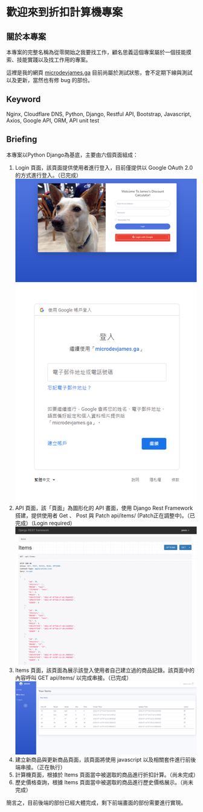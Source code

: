 # 歡迎來到折扣計算機專案

## 關於本專案

本專案的完整名稱為從零開始之我要找工作，顧名思義這個專案屬於一個技能摸索、技能實踐以及找工作用的專案。

這裡是我的網頁 [microdevjames.ga] 目前尚屬於測試狀態，會不定期下線與測試以及更新，當然也有修 bug 的部份。

## Keyword

Nginx, Cloudflare DNS, Python, Django, Restful API, Bootstrap, Javascript, Axios, Google API, ORM, API unit test

## Briefing

本專案以Python Django為基底，主要由六個頁面組成：

1. Login 頁面，該頁面提供使用者進行登入，目前僅提供以 Google OAuth 2.0 的方式進行登入。（已完成）
   ![loginPage](img/loginpage.png)
   ![googleLogin](img/googlelogin.png)
2. API 頁面，該「頁面」為圖形化的 API 畫面，使用 Django Rest Framework 搭建，提供使用者 Get 、 Post 與 Patch api/items/ (Patch正在調整中)。（已完成）（Login required）
   ![rest api framework1](img/rest_api_framework1.png)
3. Items 頁面，該頁面為展示該登入使用者自己建立過的商品記錄。該頁面中的內容呼叫 GET api/items/ 以完成串接。（已完成）
   ![itmes](img/items.png)
4. 建立新商品與更新商品頁面，該頁面將使用 javascript 以及相關套件進行前後端串接。（正在執行）
5. 計算機頁面，根據於 Items 頁面當中被選取的商品進行折扣計算。（尚未完成）
6. 歷史價格查詢，根據 Items 頁面當中被選取的商品進行歷史價格展示。（尚未完成）

簡言之，目前後端的部份已經大體完成，剩下前端畫面的部份需要進行實現。

[microdevjames.ga]:microdevjames.ga